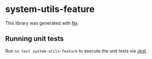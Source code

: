 # system-utils-feature

This library was generated with [Nx](https://nx.dev).

## Running unit tests

Run `nx test system-utils-feature` to execute the unit tests via [Jest](https://jestjs.io).
